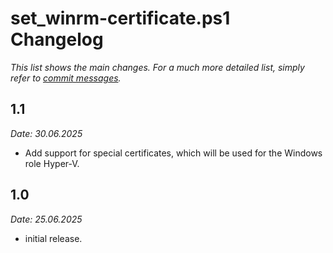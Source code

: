 set_winrm-certificate.ps1 Changelog
================

_This list shows the main changes. For a much more detailed list, simply refer to [commit messages](https://github.com/BlackSealsnet/set_winrm-certificate/commits/main)._


1.1
----
_Date: 30.06.2025_
- Add support for special certificates, which will be used for the Windows role Hyper-V.

1.0
----
_Date: 25.06.2025_
- initial release.

